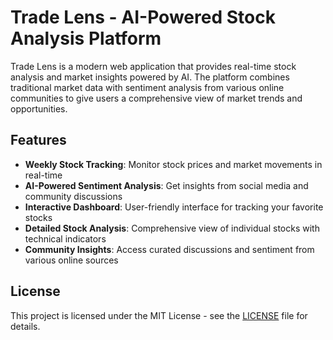 # Trade Lens - AI-Powered Stock Analysis Platform

Trade Lens is a modern web application that provides real-time stock analysis and market insights powered by AI. The platform combines traditional market data with sentiment analysis from various online communities to give users a comprehensive view of market trends and opportunities.

## Features

- **Weekly Stock Tracking**: Monitor stock prices and market movements in real-time
- **AI-Powered Sentiment Analysis**: Get insights from social media and community discussions
- **Interactive Dashboard**: User-friendly interface for tracking your favorite stocks
- **Detailed Stock Analysis**: Comprehensive view of individual stocks with technical indicators
- **Community Insights**: Access curated discussions and sentiment from various online sources


## License

This project is licensed under the MIT License - see the [LICENSE](LICENSE) file for details.


